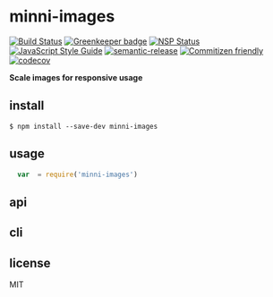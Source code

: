 # minni-images

[![Build Status](https://travis-ci.org/santiagogil/minni-images.svg?branch=master)](https://travis-ci.org/santiagogil/minni-images)
[![Greenkeeper badge](https://badges.greenkeeper.io/santiagogil/minni-images.svg)](https://greenkeeper.io/)
[![NSP Status](https://nodesecurity.io/orgs/nnns/projects/7fc35d21-a146-4778-8b36-e7436e7553a3/badge)](https://nodesecurity.io/orgs/nnns/projects/7fc35d21-a146-4778-8b36-e7436e7553a3)
[![JavaScript Style Guide](https://img.shields.io/badge/code_style-standard-brightgreen.svg)](https://standardjs.com)
[![semantic-release](https://img.shields.io/badge/%20%20%F0%9F%93%A6%F0%9F%9A%80-semantic--release-e10079.svg)](https://github.com/semantic-release/semantic-release)
[![Commitizen friendly](https://img.shields.io/badge/commitizen-friendly-brightgreen.svg)](http://commitizen.github.io/cz-cli/)
[![codecov](https://codecov.io/gh/santiagogil/minni-images/branch/master/graph/badge.svg)](https://codecov.io/gh/santiagogil/minni-images)


**Scale images for responsive usage**

## install
`$ npm install --save-dev minni-images`

## usage
```js
  var  = require('minni-images')

```

## api

## cli

## license
MIT
